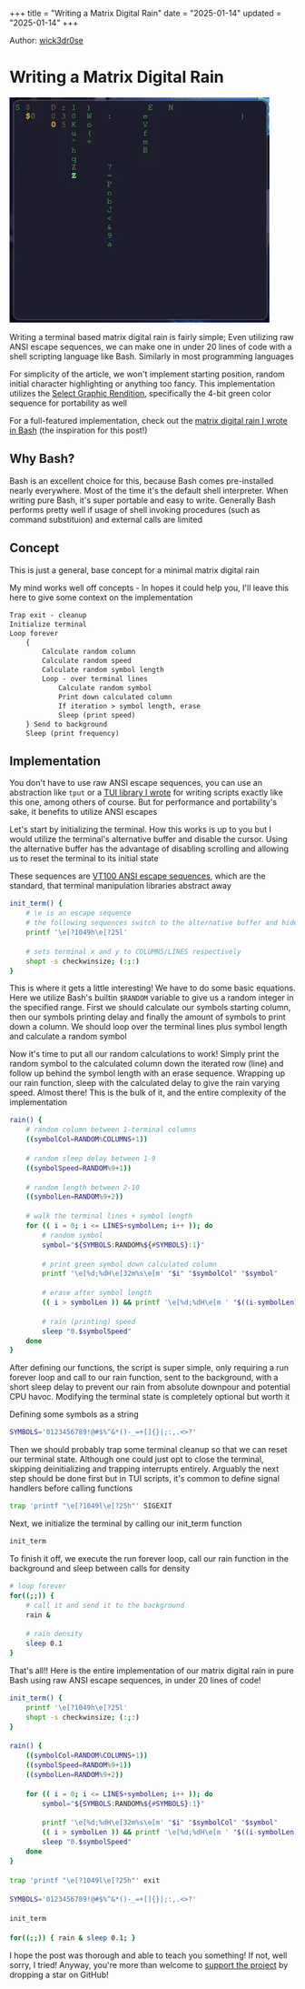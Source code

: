 +++
title = "Writing a Matrix Digital Rain"
date = "2025-01-14"
updated = "2025-01-14"
+++

Author: [wick3dr0se](https://github.com/wick3dr0se)

# Writing a Matrix Digital Rain

![matrix digital rain gif](matrix.gif)

Writing a terminal based matrix digital rain is fairly simple; Even utilizing raw ANSI escape sequences, we can make one in under 20 lines of code with a shell scripting language like Bash. Similarly in most programming languages

For simplicity of the article, we won't implement starting position, random initial character highlighting or anything too fancy. This implementation utilizes the [Select Graphic Rendition](https://vt100.net/docs/vt510-rm/SGR.html), specifically the 4-bit green color sequence for portability as well

For a full-featured implementation, check out the [matrix digital rain I wrote in Bash](https://github.com/wick3dr0se/matrix) (the inspiration for this post!)

## Why Bash?
Bash is an excellent choice for this, because Bash comes pre-installed nearly everywhere. Most of the time it's the default shell interpreter. When writing pure Bash, it's super portable and easy to write. Generally Bash performs pretty well if usage of shell invoking procedures (such as command substituion) and external calls are limited

## Concept
This is just a general, base concept for a minimal matrix digital rain

My mind works well off concepts - In hopes it could help you, I'll leave this here to give some context on the implementation

```
Trap exit - cleanup
Initialize terminal
Loop forever
    {
        Calculate random column
        Calculate random speed
        Calculate random symbol length
        Loop - over terminal lines
            Calculate random symbol
            Print down calculated column
            If iteration > symbol length, erase
            Sleep (print speed)
    } Send to background
    Sleep (print frequency)
```

## Implementation
You don't have to use raw ANSI escape sequences, you can use an abstraction like `tput` or a [TUI library I wrote](https://github.com/wick3dr0se/bashin) for writing scripts exactly like this one, among others of course. But for performance and portability's sake, it benefits to utilize ANSI escapes

Let's start by initializing the terminal. How this works is up to you but I would utilize the terminal's alternative buffer and disable the cursor. Using the alternative buffer has the advantage of disabling scrolling and allowing us to reset the terminal to its initial state

These sequences are [VT100 ANSI escape sequences](https://vt100.net/docs/vt100-ug/), which are the standard, that terminal manipulation libraries abstract away

```bash
init_term() {
    # \e is an escape sequence
    # the following sequences switch to the alternative buffer and hide the cursor
    printf '\e[?1049h\e[?25l'

    # sets terminal x and y to COLUMNS/LINES respectively
    shopt -s checkwinsize; (:;:)
}
```

This is where it gets a little interesting! We have to do some basic equations. Here we utilize Bash's builtin `$RANDOM` variable to give us a random integer in the specified range. First we should calculate our symbols starting column, then our symbols printing delay and finally the amount of symbols to print down a column. We should loop over the terminal lines plus symbol length and calculate a random symbol

Now it's time to put all our random calculations to work! Simply print the random symbol to the calculated column down the iterated row (line) and follow up behind the symbol length with an erase sequence. Wrapping up our rain function, sleep with the calculated delay to give the rain varying speed. Almost there! This is the bulk of it, and the entire complexity of the implementation

```bash
rain() {
    # random column between 1-terminal columns
    ((symbolCol=RANDOM%COLUMNS+1))
    
    # random sleep delay between 1-9
    ((symbolSpeed=RANDOM%9+1))
    
    # random length between 2-10
    ((symbolLen=RANDOM%9+2))

    # walk the terminal lines + symbol length
    for (( i = 0; i <= LINES+symbolLen; i++ )); do
        # random symbol
        symbol="${SYMBOLS:RANDOM%${#SYMBOLS}:1}"

        # print green symbol down calculated column
        printf '\e[%d;%dH\e[32m%s\e[m' "$i" "$symbolCol" "$symbol"
        
        # erase after symbol length 
        (( i > symbolLen )) && printf '\e[%d;%dH\e[m ' "$((i-symbolLen))" "$symbolCol"
        
        # rain (printing) speed
        sleep "0.$symbolSpeed"
    done
}
```

After defining our functions, the script is super simple, only requiring a run forever loop and call to our rain function, sent to the background, with a short sleep delay to prevent our rain from absolute downpour and potential CPU havoc. Modifying the terminal state is completely optional but worth it

Defining some symbols as a string

```bash
SYMBOLS='0123456789!@#$%^&*()-_=+[]{}|;:,.<>?'
```

Then we should probably trap some terminal cleanup so that we can reset our terminal state. Although one could just opt to close the terminal, skipping deinitializing and trapping interrupts entirely. Arguably the next step should be done first but in TUI scripts, it's common to define signal handlers before calling functions

```bash
trap 'printf "\e[?1049l\e[?25h"' SIGEXIT
```

Next, we initialize the terminal by calling our init_term function

```bash
init_term
```

To finish it off, we execute the run forever loop, call our rain function in the background and sleep between calls for density

```bash
# loop forever
for((;;)) {
    # call it and send it to the background
    rain &

    # rain density
    sleep 0.1
}
```

That's all!! Here is the entire implementation of our matrix digital rain in pure Bash using raw ANSI escape sequences, in under 20 lines of code!

```bash
init_term() {
    printf '\e[?1049h\e[?25l'
    shopt -s checkwinsize; (:;:)
}

rain() {
    ((symbolCol=RANDOM%COLUMNS+1))
    ((symbolSpeed=RANDOM%9+1))
    ((symbolLen=RANDOM%9+2))

    for (( i = 0; i <= LINES+symbolLen; i++ )); do
        symbol="${SYMBOLS:RANDOM%${#SYMBOLS}:1}"

        printf '\e[%d;%dH\e[32m%s\e[m' "$i" "$symbolCol" "$symbol" 
        (( i > symbolLen )) && printf '\e[%d;%dH\e[m ' "$((i-symbolLen))" "$symbolCol"
        sleep "0.$symbolSpeed"
    done
}

trap 'printf "\e[?1049l\e[?25h"' exit

SYMBOLS='0123456789!@#$%^&*()-_=+[]{}|;:,.<>?'

init_term

for((;;)) { rain & sleep 0.1; }
```

I hope the post was thorough and able to teach you something! If not, well sorry, I tried! Anyway, you're more than welcome to [support the project](https://github.com/wick3dr0se/matrix) by dropping a star on GitHub!